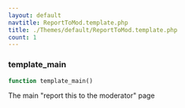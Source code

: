 ```yaml
---
layout: default
navtitle: ReportToMod.template.php
title: ./Themes/default/ReportToMod.template.php
count: 1
---
```


### template_main

```php
function template_main()
```
The main "report this to the moderator" page



